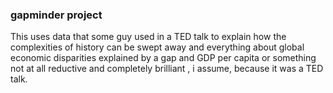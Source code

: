 ### gapminder project

This uses data that some guy used in a TED talk to explain how the complexities of history can be swept away and everything about global economic disparities explained by a gap and GDP per capita or something not at all reductive and completely brilliant , i assume, because it was a TED talk.
